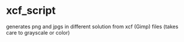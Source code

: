 # xcf_script
generates png and jpgs in different solution from xcf (Gimp) files (takes care to grayscale or color)




